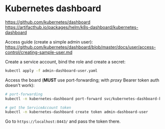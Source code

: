 # Kubernetes dashboard

https://github.com/kubernetes/dashboard
https://artifacthub.io/packages/helm/k8s-dashboard/kubernetes-dashboard

Access guide (create a simple admin user): https://github.com/kubernetes/dashboard/blob/master/docs/user/access-control/creating-sample-user.md

Create a service account, bind the role and create a secret:
```bash
kubectl apply -f admin-dashboard-user.yaml
```

Access the board (**MUST** use port-forwarding; with _proxy_ Bearer token auth doesn't work):

```bash
# port-forwarding
kubectl -n kubernetes-dashboard port-forward svc/kubernetes-dashboard-kong-proxy 8443:443

# get the ServiceAccount token
kubectl -n kubernetes-dashboard create token admin-dashboard-user
```

Go to `https://localhost:8443/` and pass the token there.
